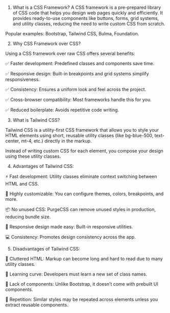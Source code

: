 1. What is a CSS Framework?
A CSS framework is a pre-prepared library of CSS code that helps you design web pages quickly and efficiently. It provides ready-to-use components like buttons, forms, grid systems, and utility classes, reducing the need to write custom CSS from scratch.

Popular examples: Bootstrap, Tailwind CSS, Bulma, Foundation.

2. Why CSS Framework over CSS?

Using a CSS framework over raw CSS offers several benefits:

✅ Faster development: Predefined classes and components save time.

✅ Responsive design: Built-in breakpoints and grid systems simplify responsiveness.

✅ Consistency: Ensures a uniform look and feel across the project.

✅ Cross-browser compatibility: Most frameworks handle this for you.

✅ Reduced boilerplate: Avoids repetitive code writing.

3. What is Tailwind CSS?

Tailwind CSS is a utility-first CSS framework that allows you to style your HTML elements using short, reusable utility classes (like bg-blue-500, text-center, mt-4, etc.) directly in the markup.

Instead of writing custom CSS for each element, you compose your design using these utility classes.

4. Advantages of Tailwind CSS:

⚡ Fast development: Utility classes eliminate context switching between HTML and CSS.

🎨 Highly customizable: You can configure themes, colors, breakpoints, and more.

📦 No unused CSS: PurgeCSS can remove unused styles in production, reducing bundle size.

🧩 Responsive design made easy: Built-in responsive utilities.

💻 Consistency: Promotes design consistency across the app.

5. Disadvantages of Tailwind CSS:

📄 Cluttered HTML: Markup can become long and hard to read due to many utility classes.

📘 Learning curve: Developers must learn a new set of class names.

🎨 Lack of components: Unlike Bootstrap, it doesn’t come with prebuilt UI components.

🔁 Repetition: Similar styles may be repeated across elements unless you extract reusable components.


